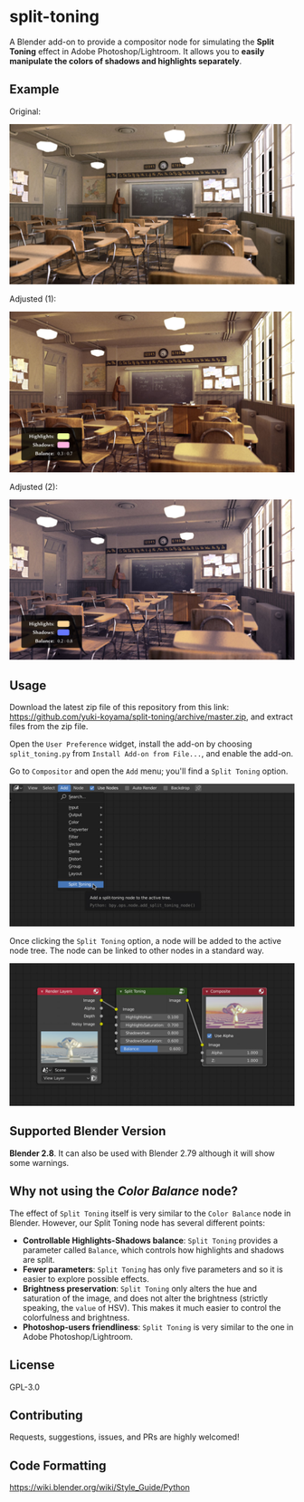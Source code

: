 # split-toning

A Blender add-on to provide a compositor node for simulating the __Split Toning__ effect in Adobe Photoshop/Lightroom. It allows you to __easily manipulate the colors of shadows and highlights separately__.

## Example

Original:

![](./docs/classroom-original.jpg)

Adjusted (1):

![](./docs/classroom-warm.jpg)

Adjusted (2):

![](./docs/classroom-cool.jpg)

## Usage

Download the latest zip file of this repository from this link: <https://github.com/yuki-koyama/split-toning/archive/master.zip>, and extract files from the zip file.

Open the `User Preference` widget, install the add-on by choosing `split_toning.py` from `Install Add-on from File...`, and enable the add-on.

Go to `Compositor` and open the `Add` menu; you'll find a `Split Toning` option.

![](./docs/menu.jpg)

Once clicking the `Split Toning` option, a node will be added to the active node tree. The node can be linked to other nodes in a standard way.

![](./docs/node.jpg)

## Supported Blender Version

__Blender 2.8__. It can also be used with Blender 2.79 although it will show some warnings.

## Why not using the _Color Balance_ node?

The effect of `Split Toning` itself is very similar to the `Color Balance` node in Blender. However, our Split Toning node has several different points:

- __Controllable Highlights-Shadows balance__: `Split Toning` provides a parameter called `Balance`, which controls how highlights and shadows are split.
- __Fewer parameters__: `Split Toning` has only five parameters and so it is easier to explore possible effects.
- __Brightness preservation__: `Split Toning` only alters the hue and saturation of the image, and does not alter the brightness (strictly speaking, the `value` of HSV). This makes it much easier to control the colorfulness and brightness.
- __Photoshop-users friendliness__: `Split Toning` is very similar to the one in Adobe Photoshop/Lightroom.

## License

GPL-3.0

## Contributing

Requests, suggestions, issues, and PRs are highly welcomed!

## Code Formatting

<https://wiki.blender.org/wiki/Style_Guide/Python>
